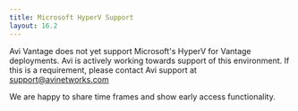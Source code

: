 ```yaml
---
title: Microsoft HyperV Support
layout: 16.2
---
```

Avi Vantage does not yet support Microsoft's HyperV for Vantage deployments. Avi is actively working towards support of this environment. If this is a requirement, please contact Avi support at support@avinetworks.com

We are happy to share time frames and show early access functionality.
